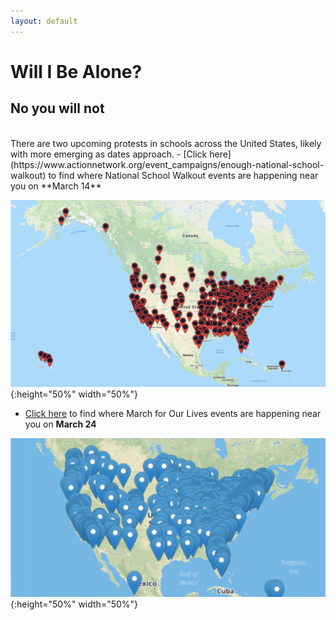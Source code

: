 ```yaml
---
layout: default
---
```


Will I Be Alone?
=================
## No you will not
<br>
There are two upcoming protests in schools across the United States, likely with more emerging as dates approach. 
- [Click here](https://www.actionnetwork.org/event_campaigns/enough-national-school-walkout) to find where National School Walkout events are happening near you on **March 14**

![alt text](/images/will-i-be-alone-map-1.png){:height="50%" width="50%"}

- [Click here](https://event.marchforourlives.com/event/march-our-lives-events/search/) to find where March for Our Lives events are happening near you on **March 24**

![alt text](/images/will-i-be-alone-map-2.png){:height="50%" width="50%"}

